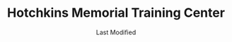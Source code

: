 ---
layout: location-page
date: Last Modified
description: "Local COVID-19 testing is available at Hotchkins Memorial Training Center in Los Angeles, California, USA."
permalink: "locations/california/los-angeles/hotchkins-memorial-training-center/"
tags:
  - locations
  - california
title: Hotchkins Memorial Training Center
state: California
stateAbbr: CA
hood: Los Angeles
address: 1700 Stadium Way
city: Los Angeles
zip: 90012
mapUrl: "http://maps.apple.com/?q=Hotchkins+Memorial+Training+Center&address=1700+Stadium+Way,Los+Angeles,California,90012"
locationType: Drive-thru
phone: undefined
website: https://docs.google.com/forms/d/e/1FAIpQLScO3zt_Ktf9LWCzvXJeojr3QfbtSI58X969-IP4mQvcs3fC0w/viewform
onlineBooking: undefined
closed: undefined
closedUpdate: April 15th, 2020
notes: "Only for individuals with symptoms. Employees only."
days: Mondays
hours: 9AM-Noon
ctaMessage: Learn more
ctaUrl: "https://docs.google.com/forms/d/e/1FAIpQLScO3zt_Ktf9LWCzvXJeojr3QfbtSI58X969-IP4mQvcs3fC0w/viewform"
---
